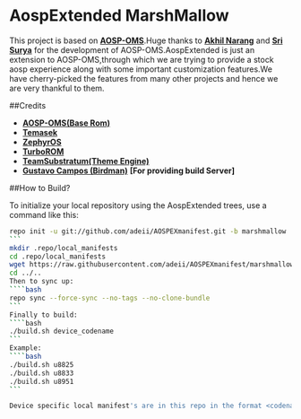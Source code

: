 AospExtended MarshMallow
===========
This project is based on [**AOSP-OMS**](https://github.com/AOSP-RRO).Huge thanks to [**Akhil Narang**](https://github.com/akhilnarang) and [**Sri Surya**](https://github.com/srisurya95) for the development of AOSP-OMS.AospExtended is just an extension to AOSP-OMS,through which we are trying to provide a stock aosp experience along with some important customization features.We have cherry-picked the features from many other projects and hence we are very thankful to them.

##Credits
* [**AOSP-OMS(Base Rom)**](https://github.com/AOSP-RRO)
* [**Temasek**](https://github.com/temasek)
* [**ZephyrOS**](https://github.com/Zephyr-OS)
* [**TurboROM**](https://github.com/TurboROM)
* [**TeamSubstratum(Theme Engine)**](https://github.com/TeamSubstratum)
* [**Gustavo Campos (Birdman)**](https://plus.google.com/108014036384818013467) **[For providing build Server]**

##How to Build?

To initialize your local repository using the AospExtended trees, use a command like this:
````bash
repo init -u git://github.com/adeii/AOSPEXmanifest.git -b marshmallow
```
mkdir .repo/local_manifests
cd .repo/local_manifests
wget https://raw.githubusercontent.com/adeii/AOSPEXmanifest/marshmallow/huawei.xml
cd ../..
Then to sync up:
````bash
repo sync --force-sync --no-tags --no-clone-bundle
```
Finally to build:
````bash
./build.sh device_codename
```
Example:
````bash
./build.sh u8825
./build.sh u8833
./build.sh u8951
```

Device specific local manifest's are in this repo in the format <codename>.xml
